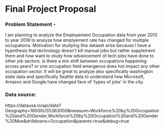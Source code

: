 <h1> Final Project Proposal </h1>

<h3> Problem Statement - </h3> 

I am planning to analyze the Employement Occupation data from year 2013 to year 2018 to analyze how emplyement rate has changed for multiple occupations. Motivation for studying this dataset arise because I have a hypothesis that technology doesn't kill manual jobs but rather supplement them and how want to study how advancement of tech jobs have done to other job sectors. Is there a mix shift between occupations happening across years? or one occupation field emergence does hot impact any other occupation sector. It will be great to analyze also specifically washington state data and specifically Seattle data to understand how Microsoft, Amazon and Google have changed face of 'types of jobs' in the city. 


<h3> Data source: </h3> 
https://datausa.io/api/data?Geography=16000US5363000&measure=Workforce%20by%20Occupation%20and%20Gender,Workforce%20by%20Occupation%20and%20Gender%20Moe&drilldowns=Occupation&parents=true&debug=true 
